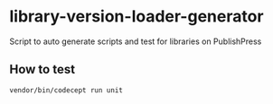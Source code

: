 # library-version-loader-generator
Script to auto generate scripts and test for libraries on PublishPress

## How to test

```bash
vendor/bin/codecept run unit
```
